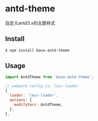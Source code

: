 # antd-theme
自定义antd3.x的主题样式

## Install

```bash
$ npm install base-antd-theme
```

## Usage

```js
import AntdTheme from 'base-antd-theme';

// webpack.config.js: less-loader
{
  loader: 'less-loader',
  options: {
    modifyVars: AntdTheme,
  },
},
```
